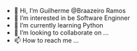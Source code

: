 - 👋 Hi, I’m Guilherme @Braazeiro Ramos
- 👀 I’m interested in be Software Enginner
- 🌱 I’m currently learning Python
- 💞️ I’m looking to collaborate on ...
- 📫 How to reach me ...

<!---
Braazeiro/Braazeiro is a ✨ special ✨ repository because its `README.md` (this file) appears on your GitHub profile.
You can click the Preview link to take a look at your changes.
--->
